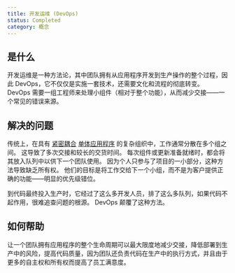 ```yaml
---
title: 开发运维 (DevOps)
status: Completed
category: 概念
---
```


## 是什么
开发运维是一种方法论，其中团队拥有从应用程序开发到生产操作的整个过程，因此 DevOps，它不仅仅是实施一套技术，还需要文化和流程的彻底转变。 DevOps 需要一组工程师来处理小组件（相对于整个功能），从而减少交接——一个常见的错误来源。

## 解决的问题
传统上，在具有 [紧密耦合](/tightly_coupled_architectures/) [单体应用程序](/zh-cn/monolithic_apps/) 的复杂组织中，工作通常分散在多个组之间。 这导致了多次交接和较长的交货时间。 每次组件或更新准备就绪时，都会将其放入队列中以供下一个团队使用。 因为个人只参与了项目的一小部分，这种方法导致缺乏所有权。 他们的目标是将工作交给下一个小组，而不是为客户提供正确的功能——明显的优先级错位。

到代码最终投入生产时，它经过了这么多开发人员，排了这么多队列，如果代码不起作用，很难追查问题的根源。 DevOps 颠覆了这种方法。

## 如何帮助
让一个团队拥有应用程序的整个生命周期可以最大限度地减少交接，降低部署到生产中的风险，提高代码质量，因为团队还负责代码在生产中的执行方式，并且由于更多的自主权和所有权而提高了员工满意度。
